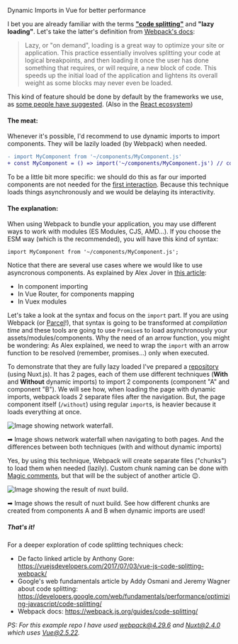 Dynamic Imports in Vue for better performance

I bet you are already familiar with the terms
[**"code splitting"**](https://webpack.js.org/guides/code-splitting/) and **"lazy loading"**.
Let's take the latter's definition from
[Webpack's docs](https://webpack.js.org/guides/lazy-loading):

> Lazy, or "on demand", loading is a great way to optimize your site or application.
> This practice essentially involves splitting your code at logical breakpoints,
> and then loading it once the user has done something that requires, or will require,
> a new block of code. This speeds up the initial load of the application
> and lightens its overall weight as some blocks may never even be loaded.

This kind of feature should be done by default by the frameworks we use, as
[some people have suggested](https://twitter.com/slightlylate/status/1018880523446337536).
(Also in the [React ecosystem](https://twitter.com/slightlylate/status/1031934342132461568))

#### The meat:

Whenever it's possible, I'd recommend to use dynamic imports to import components.
They will be lazily loaded (by Webpack) when needed.


```diff
- import MyComponent from '~/components/MyComponent.js'
+ const MyComponent = () => import('~/components/MyComponent.js') // code splitting enabled!!
```

To be a little bit more specific: we should do this as far our imported components are not
needed for the
[first interaction](https://developers.google.com/web/tools/lighthouse/audits/time-to-interactive).
Because this technique loads things asynchronously and we would be delaying its interactivity.

#### The explanation:

When using Webpack to bundle your application, you may use different ways to work with modules
(ES Modules, CJS, AMD...). If you choose the ESM way (which is the recommended), you will have this
kind of syntax:

```
import MyComponent from '~/components/MyComponent.js';
```

Notice that there are several use cases where we would like to use asyncronous components.
As explained by Alex Jover in
[this article](https://alexjover.com/blog/lazy-load-in-vue-using-webpack-s-code-splitting/):

- In component importing
- In Vue Router, for components mapping
- In Vuex modules

Let's take a look at the syntax and focus on the `import` part.
If you are using Webpack (or [Parcel](https://parceljs.org)!),
that syntax is going to be transformed at _compilation time_ and these tools are going to use
`Promise`s to load asynchronously your assets/modules/components. Why the need of an arrow function,
you might be wondering: As Alex explained, we need to wrap the `import` with an arrow function to
be resolved (remember, promises...) only when executed.

To demonstrate that they are fully lazy loaded I've prepared a
[repository](https://github.com/gangsthub/dynamic-imports-example)
(using Nuxt.js). It has 2 pages, each of them use different techniques (**With** and **Without**
dynamic imports) to import 2 components (component "A" and component "B"). We will see how, when
loading the page with dynamic imports, webpack loads 2 separate files after the navigation. But,
the page component itself (`/without`) using regular `import`s, is heavier because it loads
everything at once.

<img
src="assets/network.png"
alt="Image showing network waterfall."
aria-describedby="desc1">

<p id="desc1"><span role="img" aria-label="Arrow right emoji">➡</span>
Image shows network waterfall when navigating to both pages. And the differences between both
techniques (with and without dynamic imports)</p>

Yes, by using this technique, Webpack will create separate files ("chunks")
to load them when needed (lazily). Custom chunk naming can be done with
[Magic comments](https://webpack.js.org/api/module-methods/#magic-comments), but
that will be the subject of another article
<span role="img" aria-label="Wink emoji">😉</span>.

<img
src="assets/chunks.png"
alt="Image showing the result of nuxt build."
aria-describedby="desc2">

<p id="desc2"><span role="img" aria-label="Arrow right emoji">➡</span>
Image shows the result of nuxt build. See how different chunks are created from components
A and B when dynamic imports are used!</p>

##### That's it!

For a deeper exploration of code splitting techniques check:

- De facto linked article by Anthony Gore: https://vuejsdevelopers.com/2017/07/03/vue-js-code-splitting-webpack/
- Google's web fundamentals article by Addy Osmani and Jeremy Wagner about code splitting:
  https://developers.google.com/web/fundamentals/performance/optimizing-javascript/code-splitting/
- Webpack docs: https://webpack.js.org/guides/code-splitting/

_PS: For this example repo I have used webpack@4.29.6 and Nuxt@2.4.0 which uses Vue@2.5.22._
